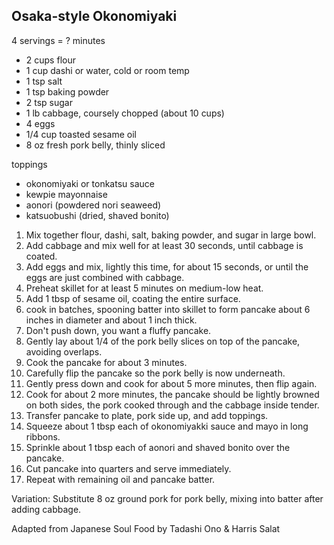 ## Osaka-style Okonomiyaki

4 servings = ? minutes

* 2 cups flour
* 1 cup dashi or water, cold or room temp
* 1 tsp salt
* 1 tsp baking powder
* 2 tsp sugar
* 1 lb cabbage, coursely chopped (about 10 cups)
* 4 eggs
* 1/4 cup toasted sesame oil
* 8 oz fresh pork belly, thinly sliced

toppings

* okonomiyaki or tonkatsu sauce
* kewpie mayonnaise
* aonori (powdered nori seaweed)
* katsuobushi (dried, shaved bonito)

1. Mix together flour, dashi, salt, baking powder, and sugar in large bowl.
2. Add cabbage and mix well for at least 30 seconds, until cabbage is coated.
3. Add eggs and mix, lightly this time, for about 15 seconds, or until the eggs are just combined with cabbage.
4. Preheat skillet for at least 5 minutes on medium-low heat.
5. Add 1 tbsp of sesame oil, coating the entire surface.
6. cook in batches, spooning batter into skillet to form pancake about 6 inches in diameter and about 1 inch thick.
7. Don't push down, you want a fluffy pancake.
8. Gently lay about 1/4 of the pork belly slices on top of the pancake, avoiding overlaps.
9. Cook the pancake for about 3 minutes.
10. Carefully flip the pancake so the pork belly is now underneath.
11. Gently press down and cook for about 5 more minutes, then flip again.
12. Cook for about 2 more minutes, the pancake should be lightly browned on both sides, the pork cooked through and the cabbage inside tender.
13. Transfer pancake to plate, pork side up, and add toppings.
14. Squeeze about 1 tbsp each of okonomiyakki sauce and mayo in long ribbons.
15. Sprinkle about 1 tbsp each of aonori and shaved bonito over the pancake.
16. Cut pancake into quarters and serve immediately.
17. Repeat with remaining oil and pancake batter.

Variation: Substitute 8 oz ground pork for pork belly, mixing into batter after adding cabbage.

Adapted from Japanese Soul Food by Tadashi Ono & Harris Salat

